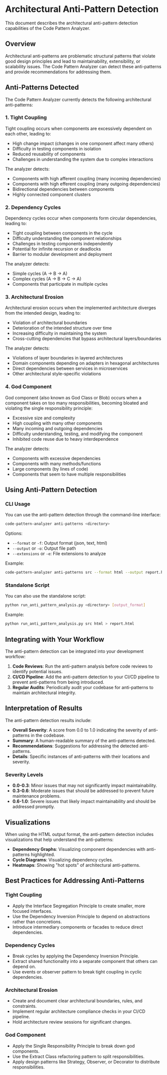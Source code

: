 # Architectural Anti-Pattern Detection

This document describes the architectural anti-pattern detection capabilities of the Code Pattern Analyzer.

## Overview

Architectural anti-patterns are problematic structural patterns that violate good design principles and lead to maintainability, extensibility, or scalability issues. The Code Pattern Analyzer can detect these anti-patterns and provide recommendations for addressing them.

## Anti-Patterns Detected

The Code Pattern Analyzer currently detects the following architectural anti-patterns:

### 1. Tight Coupling

Tight coupling occurs when components are excessively dependent on each other, leading to:

- High change impact (changes in one component affect many others)
- Difficulty in testing components in isolation
- Reduced reusability of components
- Challenges in understanding the system due to complex interactions

The analyzer detects:
- Components with high afferent coupling (many incoming dependencies)
- Components with high efferent coupling (many outgoing dependencies)
- Bidirectional dependencies between components
- Highly connected component clusters

### 2. Dependency Cycles

Dependency cycles occur when components form circular dependencies, leading to:

- Tight coupling between components in the cycle
- Difficulty understanding the component relationships
- Challenges in testing components independently
- Potential for infinite recursion or deadlocks
- Barrier to modular development and deployment

The analyzer detects:
- Simple cycles (A → B → A)
- Complex cycles (A → B → C → A)
- Components that participate in multiple cycles

### 3. Architectural Erosion

Architectural erosion occurs when the implemented architecture diverges from the intended design, leading to:

- Violation of architectural boundaries
- Deterioration of the intended structure over time
- Increasing difficulty in maintaining the system
- Cross-cutting dependencies that bypass architectural layers/boundaries

The analyzer detects:
- Violations of layer boundaries in layered architectures
- Domain components depending on adapters in hexagonal architectures
- Direct dependencies between services in microservices
- Other architectural style-specific violations

### 4. God Component

God component (also known as God Class or Blob) occurs when a component takes on too many responsibilities, becoming bloated and violating the single responsibility principle:

- Excessive size and complexity
- High coupling with many other components
- Many incoming and outgoing dependencies
- Difficulty understanding, testing, and modifying the component
- Inhibited code reuse due to heavy interdependence

The analyzer detects:
- Components with excessive dependencies
- Components with many methods/functions
- Large components (by lines of code)
- Components that seem to have multiple responsibilities

## Using Anti-Pattern Detection

### CLI Usage

You can use the anti-pattern detection through the command-line interface:

```bash
code-pattern-analyzer anti-patterns <directory>
```

Options:
- `--format` or `-f`: Output format (json, text, html)
- `--output` or `-o`: Output file path
- `--extensions` or `-e`: File extensions to analyze

Example:
```bash
code-pattern-analyzer anti-patterns src --format html --output report.html
```

### Standalone Script

You can also use the standalone script:

```bash
python run_anti_pattern_analysis.py <directory> [output_format]
```

Example:
```bash
python run_anti_pattern_analysis.py src html > report.html
```

## Integrating with Your Workflow

The anti-pattern detection can be integrated into your development workflow:

1. **Code Reviews**: Run the anti-pattern analysis before code reviews to identify potential issues.
2. **CI/CD Pipeline**: Add the anti-pattern detection to your CI/CD pipeline to prevent anti-patterns from being introduced.
3. **Regular Audits**: Periodically audit your codebase for anti-patterns to maintain architectural integrity.

## Interpretation of Results

The anti-pattern detection results include:

- **Overall Severity**: A score from 0.0 to 1.0 indicating the severity of anti-patterns in the codebase.
- **Summary**: A human-readable summary of the anti-patterns detected.
- **Recommendations**: Suggestions for addressing the detected anti-patterns.
- **Details**: Specific instances of anti-patterns with their locations and severity.

### Severity Levels

- **0.0-0.3**: Minor issues that may not significantly impact maintainability.
- **0.3-0.6**: Moderate issues that should be addressed to prevent future maintenance problems.
- **0.6-1.0**: Severe issues that likely impact maintainability and should be addressed promptly.

## Visualizations

When using the HTML output format, the anti-pattern detection includes visualizations that help understand the anti-patterns:

- **Dependency Graphs**: Visualizing component dependencies with anti-patterns highlighted.
- **Cycle Diagrams**: Visualizing dependency cycles.
- **Heatmaps**: Showing "hot spots" of architectural anti-patterns.

## Best Practices for Addressing Anti-Patterns

### Tight Coupling

- Apply the Interface Segregation Principle to create smaller, more focused interfaces.
- Use the Dependency Inversion Principle to depend on abstractions rather than concretions.
- Introduce intermediary components or facades to reduce direct dependencies.

### Dependency Cycles

- Break cycles by applying the Dependency Inversion Principle.
- Extract shared functionality into a separate component that others can depend on.
- Use events or observer pattern to break tight coupling in cyclic dependencies.

### Architectural Erosion

- Create and document clear architectural boundaries, rules, and constraints.
- Implement regular architecture compliance checks in your CI/CD pipeline.
- Hold architecture review sessions for significant changes.

### God Component

- Apply the Single Responsibility Principle to break down god components.
- Use the Extract Class refactoring pattern to split responsibilities.
- Apply design patterns like Strategy, Observer, or Decorator to distribute responsibilities.
